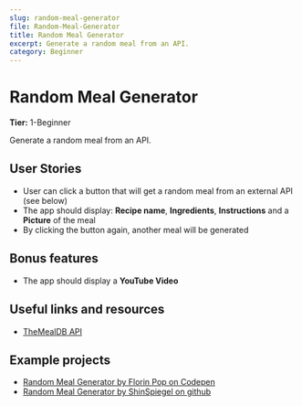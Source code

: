 ```yaml
---
slug: random-meal-generator
file: Random-Meal-Generator
title: Random Meal Generator
excerpt: Generate a random meal from an API.
category: Beginner
---
```

# Random Meal Generator

**Tier:** 1-Beginner

Generate a random meal from an API.

## User Stories

* User can click a button that will get a random meal from an external API (see below)
* The app should display: **Recipe name**, **Ingredients**, **Instructions** and a **Picture** of the meal
* By clicking the button again, another meal will be generated

## Bonus features

* The app should display a **YouTube Video**

## Useful links and resources

- [TheMealDB API](https://www.themealdb.com)

## Example projects

- [Random Meal Generator by Florin Pop on Codepen](https://codepen.io/FlorinPop17/full/WNeggor)
- [Random Meal Generator by ShinSpiegel on github](https://github.com/shinspiegel/random-meal-generator)

